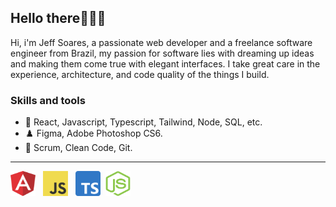 ## Hello there👨🏻‍💻

Hi, i'm Jeff Soares, a passionate web developer and a freelance software engineer from Brazil, my passion for software lies with dreaming up ideas and making them come true with elegant interfaces. I take great care in the experience, architecture, and code quality of the things I build.

### Skills and tools
* 🔭 React, Javascript, Typescript, Tailwind, Node, SQL, etc.
* ♟️ Figma, Adobe Photoshop CS6.
* 🌱 Scrum, Clean Code, Git.

---

[<img src="https://raw.githubusercontent.com/Jeffs-Dev/Jeffs-Dev/main/angular2.svg" width="40" height="40">](https://angular.io/docs)  &nbsp;   [<img src="https://raw.githubusercontent.com/Jeffs-Dev/Jeffs-Dev/main/js.svg" width="40" height="40">](https://developer.mozilla.org/pt-BR/docs/Web/JavaScript) &nbsp;      [<img src="https://raw.githubusercontent.com/Jeffs-Dev/Jeffs-Dev/main/typescript.svg" width="40" height="40">](https://www.typescriptlang.org/)&nbsp;   [<img src="https://raw.githubusercontent.com/Jeffs-Dev/Jeffs-Dev/main/node.svg" width="40" height="40">](https://nodejs.org/en/)





